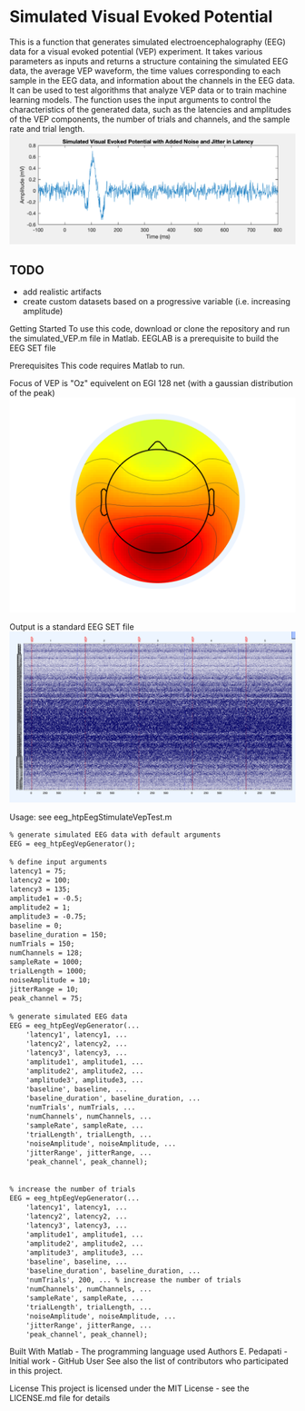 # Simulated Visual Evoked Potential
This is a function that generates simulated electroencephalography (EEG) data for a visual evoked potential (VEP) experiment. It takes various parameters as inputs and returns a structure containing the simulated EEG data, the average VEP waveform, the time values corresponding to each sample in the EEG data, and information about the channels in the EEG data. It can be used to test algorithms that analyze VEP data or to train machine learning models. The function uses the input arguments to control the characteristics of the generated data, such as the latencies and amplitudes of the VEP components, the number of trials and channels, and the sample rate and trial length.
![VEP trace](vepmean.png)

## TODO
- add realistic artifacts
- create custom datasets based on a progressive variable (i.e. increasing amplitude)

Getting Started
To use this code, download or clone the repository and run the simulated_VEP.m file in Matlab.
EEGLAB is a prerequisite to build the EEG SET file

Prerequisites
This code requires Matlab to run.

Focus of VEP is "Oz" equivelent on EGI 128 net (with a gaussian distribution of the peak)
![VEP topographic distribution](vepfocus.png)

Output is a standard EEG SET file
![VEP channel trace](veptrace.png)

Usage:
see eeg_htpEegStimulateVepTest.m

```
% generate simulated EEG data with default arguments
EEG = eeg_htpEegVepGenerator();

% define input arguments
latency1 = 75;
latency2 = 100;
latency3 = 135;
amplitude1 = -0.5;
amplitude2 = 1;
amplitude3 = -0.75;
baseline = 0;
baseline_duration = 150;
numTrials = 150;
numChannels = 128;
sampleRate = 1000;
trialLength = 1000;
noiseAmplitude = 10;
jitterRange = 10;
peak_channel = 75;

% generate simulated EEG data
EEG = eeg_htpEegVepGenerator(...
    'latency1', latency1, ...
    'latency2', latency2, ...
    'latency3', latency3, ...
    'amplitude1', amplitude1, ...
    'amplitude2', amplitude2, ...
    'amplitude3', amplitude3, ...
    'baseline', baseline, ...
    'baseline_duration', baseline_duration, ...
    'numTrials', numTrials, ...
    'numChannels', numChannels, ...
    'sampleRate', sampleRate, ...
    'trialLength', trialLength, ...
    'noiseAmplitude', noiseAmplitude, ...
    'jitterRange', jitterRange, ...
    'peak_channel', peak_channel);


% increase the number of trials
EEG = eeg_htpEegVepGenerator(...
    'latency1', latency1, ...
    'latency2', latency2, ...
    'latency3', latency3, ...
    'amplitude1', amplitude1, ...
    'amplitude2', amplitude2, ...
    'amplitude3', amplitude3, ...
    'baseline', baseline, ...
    'baseline_duration', baseline_duration, ...
    'numTrials', 200, ... % increase the number of trials
    'numChannels', numChannels, ...
    'sampleRate', sampleRate, ...
    'trialLength', trialLength, ...
    'noiseAmplitude', noiseAmplitude, ...
    'jitterRange', jitterRange, ...
    'peak_channel', peak_channel);
```


Built With
Matlab - The programming language used
Authors
E. Pedapati - Initial work - GitHub User
See also the list of contributors who participated in this project.

License
This project is licensed under the MIT License - see the LICENSE.md file for details

